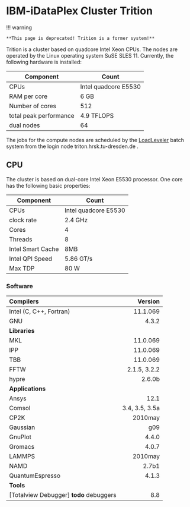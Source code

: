 # IBM-iDataPlex Cluster Trition

!!! warning

    **This page is deprecated! Trition is a former system!**

Trition is a cluster based on quadcore Intel Xeon CPUs. The nodes are operated
by the Linux operating system SuSE SLES 11. Currently, the following
hardware is installed:

| Component | Count |
|-----------|-------|
|CPUs |Intel quadcore E5530 |
|RAM per core |6 GB |
|Number of cores |512 |
|total peak performance |4.9 TFLOPS |
|dual nodes |64 |

The jobs for the compute nodes are scheduled by the [LoadLeveler](load_leveler.md) batch system from
the login node triton.hrsk.tu-dresden.de .

## CPU

The cluster is based on dual-core Intel Xeon E5530 processor. One core
has the following basic properties:

| Component | Count |
|-----------|-------|
|CPUs |Intel quadcore E5530 |
|clock rate |2.4 GHz |
|Cores |4 |
|Threads |8 |
|Intel Smart Cache |8MB |
|Intel QPI Speed |5.86 GT/s |
|Max TDP |80 W |

### Software

| Compilers                       |        Version |
|:--------------------------------|---------------:|
| Intel (C, C++, Fortran)         |       11.1.069 |
| GNU                             |          4.3.2 |
| **Libraries**                   |                |
| MKL                             |       11.0.069 |
| IPP                             |       11.0.069 |
| TBB                             |       11.0.069 |
| FFTW                            |   2.1.5, 3.2.2 |
| hypre                           |         2.6.0b |
| **Applications**                |                |
| Ansys                           |           12.1 |
| Comsol                          | 3.4, 3.5, 3.5a |
| CP2K                            |        2010may |
| Gaussian                        |            g09 |
| GnuPlot                         |          4.4.0 |
| Gromacs                         |          4.0.7 |
| LAMMPS                          |        2010may |
| NAMD                            |          2.7b1 |
| QuantumEspresso                 |          4.1.3 |
| **Tools**                       |                |
| [Totalview Debugger] **todo** debuggers |            8.8 |
